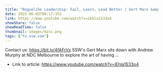 ```yaml
---
title: "Roguelike Leadership: Fail, Learn, Lead Better | Gert Marx &amp; Andrew Murphy | NDC Melbourne 2025"
date: 2025-06-03T00:17:15Z
link: https://www.youtube.com/watch?v=iEhla1S33o4
showShare: false
showReadTime: false
thumbnail: images/misc.png
tags: ["tv.ssw.com"]
---
```

Contact us: https://bit.ly/4fAFrVx SSW's Gert Marx sits down with Andrew Murphy at NDC Melbourne to explore the art of having ...

- Link to article: https://www.youtube.com/watch?v=iEhla1S33o4